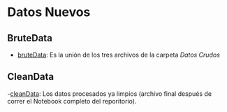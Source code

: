 # Datos Nuevos

## BruteData
- [bruteData](https://github.com/POF77/Proyecto.BEDU.ModuloII/blob/main/Datos_nuevos/bruteData.csv): Es la unión de los tres archivos de la carpeta *Datos Crudos*

## CleanData
-[cleanData](https://github.com/POF77/Proyecto.BEDU.ModuloII/blob/main/Datos_nuevos/bruteData.csv): Los datos procesados ya limpios (archivo final después de correr el Notebook completo del reporitorio).
